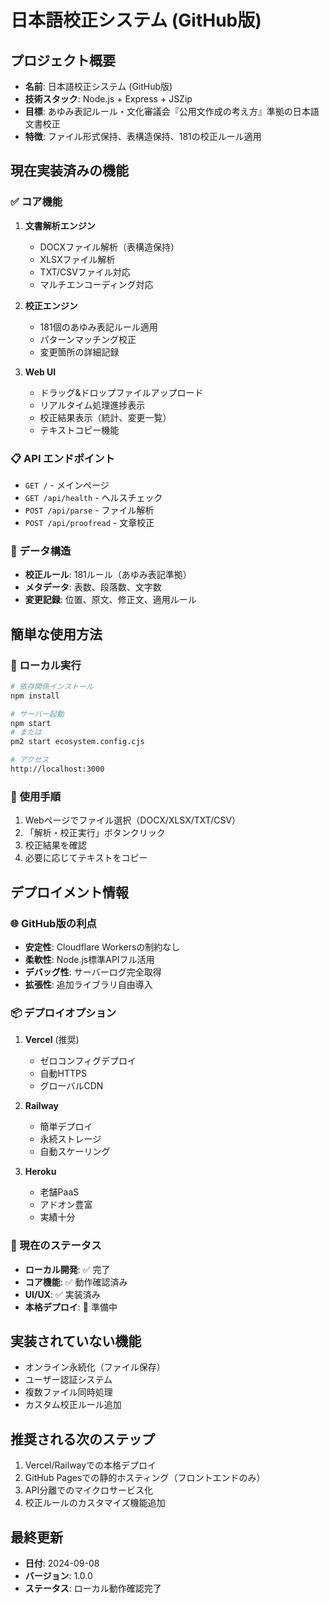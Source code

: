 # 日本語校正システム (GitHub版)

## プロジェクト概要
- **名前**: 日本語校正システム (GitHub版)
- **技術スタック**: Node.js + Express + JSZip
- **目標**: あゆみ表記ルール・文化審議会『公用文作成の考え方』準拠の日本語文書校正
- **特徴**: ファイル形式保持、表構造保持、181の校正ルール適用

## 現在実装済みの機能

### ✅ コア機能
1. **文書解析エンジン**
   - DOCXファイル解析（表構造保持）
   - XLSXファイル解析  
   - TXT/CSVファイル対応
   - マルチエンコーディング対応

2. **校正エンジン**
   - 181個のあゆみ表記ルール適用
   - パターンマッチング校正
   - 変更箇所の詳細記録

3. **Web UI**
   - ドラッグ&ドロップファイルアップロード
   - リアルタイム処理進捗表示
   - 校正結果表示（統計、変更一覧）
   - テキストコピー機能

### 📋 API エンドポイント
- `GET /` - メインページ
- `GET /api/health` - ヘルスチェック
- `POST /api/parse` - ファイル解析
- `POST /api/proofread` - 文章校正

### 💾 データ構造
- **校正ルール**: 181ルール（あゆみ表記準拠）
- **メタデータ**: 表数、段落数、文字数
- **変更記録**: 位置、原文、修正文、適用ルール

## 簡単な使用方法

### 🚀 ローカル実行
```bash
# 依存関係インストール
npm install

# サーバー起動
npm start
# または
pm2 start ecosystem.config.cjs

# アクセス
http://localhost:3000
```

### 📁 使用手順
1. Webページでファイル選択（DOCX/XLSX/TXT/CSV）
2. 「解析・校正実行」ボタンクリック
3. 校正結果を確認
4. 必要に応じてテキストをコピー

## デプロイメント情報

### 🌐 GitHub版の利点
- **安定性**: Cloudflare Workersの制約なし
- **柔軟性**: Node.js標準APIフル活用
- **デバッグ性**: サーバーログ完全取得
- **拡張性**: 追加ライブラリ自由導入

### 📦 デプロイオプション
1. **Vercel** (推奨)
   - ゼロコンフィグデプロイ
   - 自動HTTPS
   - グローバルCDN

2. **Railway**
   - 簡単デプロイ
   - 永続ストレージ
   - 自動スケーリング

3. **Heroku**
   - 老舗PaaS
   - アドオン豊富
   - 実績十分

### 🔧 現在のステータス
- **ローカル開発**: ✅ 完了
- **コア機能**: ✅ 動作確認済み  
- **UI/UX**: ✅ 実装済み
- **本格デプロイ**: 🔄 準備中

## 実装されていない機能
- オンライン永続化（ファイル保存）
- ユーザー認証システム
- 複数ファイル同時処理
- カスタム校正ルール追加

## 推奨される次のステップ
1. Vercel/Railwayでの本格デプロイ
2. GitHub Pagesでの静的ホスティング（フロントエンドのみ）
3. API分離でのマイクロサービス化
4. 校正ルールのカスタマイズ機能追加

## 最終更新
- **日付**: 2024-09-08
- **バージョン**: 1.0.0
- **ステータス**: ローカル動作確認完了